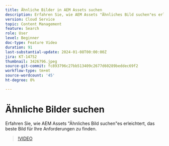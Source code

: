 ```yaml
---
title: Ähnliche Bilder in AEM Assets suchen
description: Erfahren Sie, wie AEM Assets "Ähnliches Bild suchen"es erleichtert, das beste Bild für Ihre Anforderungen zu finden.
version: Cloud Service
topic: Content Management
feature: Search
role: User
level: Beginner
doc-type: Feature Video
duration: 91
last-substantial-update: 2024-01-08T00:00:00Z
jira: KT-14752
thumbnail: 3426796.jpeg
source-git-commit: fc893796c27bb513409c2677d60289beddec69f2
workflow-type: tm+mt
source-wordcount: '45'
ht-degree: 0%

---
```



# Ähnliche Bilder suchen

Erfahren Sie, wie AEM Assets &quot;Ähnliches Bild suchen&quot;es erleichtert, das beste Bild für Ihre Anforderungen zu finden.

>[!VIDEO](https://video.tv.adobe.com/v/3426796/?learn=on)
